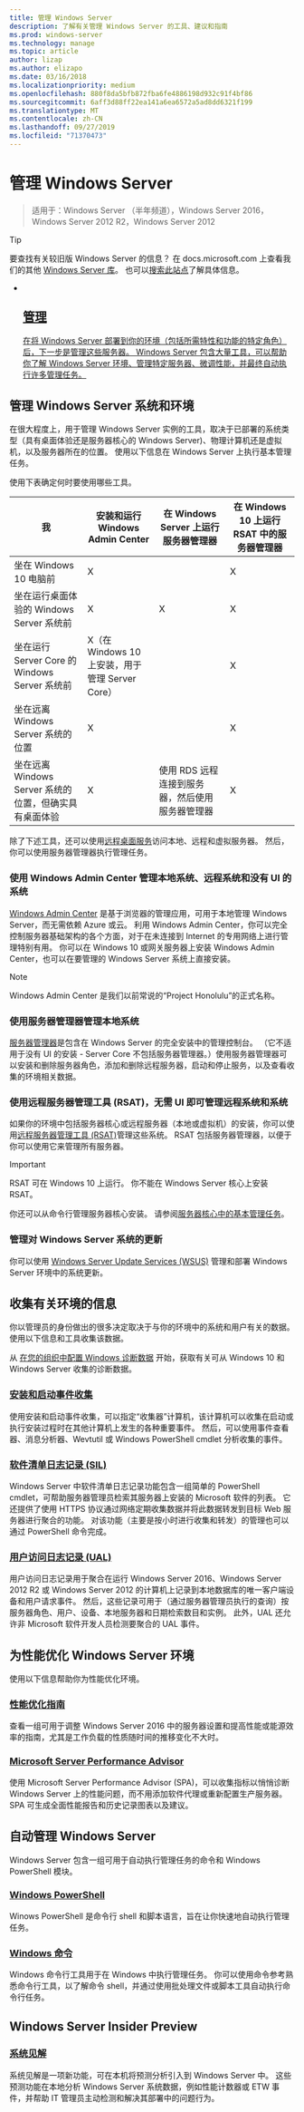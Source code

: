 ```yaml
---
title: 管理 Windows Server
description: 了解有关管理 Windows Server 的工具、建议和指南
ms.prod: windows-server
ms.technology: manage
ms.topic: article
author: lizap
ms.author: elizapo
ms.date: 03/16/2018
ms.localizationpriority: medium
ms.openlocfilehash: 880f8da5bfb872fba6fe4886198d932c91f4bf86
ms.sourcegitcommit: 6aff3d88ff22ea141a6ea6572a5ad8dd6321f199
ms.translationtype: MT
ms.contentlocale: zh-CN
ms.lasthandoff: 09/27/2019
ms.locfileid: "71370473"
---
```

# <a name="manage-windows-server"></a>管理 Windows Server

>适用于：Windows Server （半年频道），Windows Server 2016，Windows Server 2012 R2，Windows Server 2012

>[!TIP]
> 要查找有关较旧版 Windows Server 的信息？ 在 docs.microsoft.com 上查看我们的其他 [Windows Server 库](/previous-versions/windows/)。 也可以[搜索此站点](https://docs.microsoft.com/search/index?search=Windows+Server&dataSource=previousVersions)了解具体信息。

 <ul class="cardse panelContent cols cols3">
    <li>
        <a href="https://docs.microsoft.com/windows-insider/at-work-pro/wip-4-biz-feedback-hub">
        <div class="cardSize">
            <div class="cardPadding">
                <div class="card">
                    <div class="cardImageOuter">
                        <div class="cardImage">
                            <img src="../media/i-manage.svg" alt="" />
                        </div>
                    </div>
                    <div class="cardText">
                        <h2>管理</h2>
                <p>在将 Windows Server 部署到你的环境（包括所需特性和功能的特定角色）后，下一步是管理这些服务器。 Windows Server 包含大量工具，可以帮助你了解 Windows Server 环境、管理特定服务器、微调性能，并最终自动执行许多管理任务。 </p>
                    </div>
                </div>
            </div>
        </div>
        </a>
    </li> 
</ul> 

## <a name="manage-windows-server-systems-and-environments"></a>管理 Windows Server 系统和环境
在很大程度上，用于管理 Windows Server 实例的工具，取决于已部署的系统类型（具有桌面体验还是服务器核心的 Windows Server)、物理计算机还是虚拟机，以及服务器所在的位置。 使用以下信息在 Windows Server 上执行基本管理任务。

使用下表确定何时要使用哪些工具。

| 我   | 安装和运行 Windows Admin Center | 在 Windows Server 上运行服务器管理器 | 在 Windows 10 上运行 RSAT 中的服务器管理器 |
|--------|----------------------|--------------------------------------|------------------------------------------|
| 坐在 Windows 10 电脑前 | X  |                                      | X                                        |
| 坐在运行桌面体验的 Windows Server 系统前 | X | X | X |
| 坐在运行 Server Core 的 Windows Server 系统前 |X（在 Windows 10 上安装，用于管理 Server Core） | | X |
| 坐在远离 Windows Server 系统的位置 |X | | X |
| 坐在远离 Windows Server 系统的位置，但确实具有桌面体验 |X | 使用 RDS 远程连接到服务器，然后使用服务器管理器 | X |

除了下述工具，还可以使用[远程桌面服务](../remote/remote-desktop-services/welcome-to-rds.md)访问本地、远程和虚拟服务器。 然后，你可以使用服务器管理器执行管理任务。

### <a name="manage-on-premises-systems-remote-systems-and-systems-without-ui-with-windows-admin-center"></a>使用 Windows Admin Center 管理本地系统、远程系统和没有 UI 的系统
[Windows Admin Center](../manage/windows-admin-center/overview.md) 是基于浏览器的管理应用，可用于本地管理 Windows Server，而无需依赖 Azure 或云。 利用 Windows Admin Center，你可以完全控制服务器基础架构的各个方面，对于在未连接到 Internet 的专用网络上进行管理特别有用。 你可以在 Windows 10 或网关服务器上安装 Windows Admin Center，也可以在要管理的 Windows Server 系统上直接安装。

>[!NOTE]
>Windows Admin Center 是我们以前常说的“Project Honolulu”的正式名称。

### <a name="manage-on-premises-systems-with-server-manager"></a>使用服务器管理器管理本地系统
[服务器管理器](server-manager/server-manager.md)是包含在 Windows Server 的完全安装中的管理控制台。 （它不适用于没有 UI 的安装 - Server Core 不包括服务器管理器。）使用服务器管理器可以安装和删除服务器角色，添加和删除远程服务器，启动和停止服务，以及查看收集的环境相关数据。

### <a name="manage-remote-systems-and-systems-without-ui-with-remote-server-administration-tools-rsat"></a>使用远程服务器管理工具 (RSAT)，无需 UI 即可管理远程系统和系统
如果你的环境中包括服务器核心或远程服务器（本地或虚拟机）的安装，你可以使用[远程服务器管理工具 (RSAT)](../remote/remote-server-administration-tools.md)管理这些系统。 RSAT 包括服务器管理器，以便于你可以使用它来管理所有服务器。

> [!IMPORTANT]
> RSAT 可在 Windows 10 上运行。 你不能在 Windows Server 核心上安装 RSAT。

你还可以从命令行管理服务器核心安装。 请参阅[服务器核心中的基本管理任务](server-core/server-core-administer.md)。

### <a name="manage-updates-to-windows-server-systems"></a>管理对 Windows Server 系统的更新
你可以使用 [Windows Server Update Services (WSUS)](windows-server-update-services/get-started/windows-server-update-services-wsus.md) 管理和部署 Windows Server 环境中的系统更新。

## <a name="gather-information-about-your-environment"></a>收集有关环境的信息
你以管理员的身份做出的很多决定取决于与你的环境中的系统和用户有关的数据。 使用以下信息和工具收集该数据。

从 [在您的组织中配置 Windows 诊断数据](/windows/configuration/configure-windows-diagnostic-data-in-your-organization) 开始，获取有关可从 Windows 10 和 Windows Server 收集的诊断数据。

### <a name="setup-and-boot-event-collectionget-started-with-setup-and-boot-event-collectionmd"></a>[安装和启动事件收集](get-started-with-setup-and-boot-event-collection.md)
使用安装和启动事件收集，可以指定“收集器”计算机，该计算机可以收集在启动或执行安装过程时在其他计算机上发生的各种重要事件。 然后，可以使用事件查看器、消息分析器、Wevtutil 或 Windows PowerShell cmdlet 分析收集的事件。 

### <a name="software-inventory-logging-silsoftware-inventory-loggingget-started-with-software-inventory-loggingmd"></a>[软件清单日志记录 (SIL)](software-inventory-logging/get-started-with-software-inventory-logging.md)

Windows Server 中软件清单日志记录功能包含一组简单的 PowerShell cmdlet，可帮助服务器管理员检索其服务器上安装的 Microsoft 软件的列表。 它还提供了使用 HTTPS 协议通过网络定期收集数据并将此数据转发到目标 Web 服务器进行聚合的功能。 对该功能（主要是按小时进行收集和转发）的管理也可以通过 PowerShell 命令完成。

### <a name="user-access-logging-ualuser-access-loggingget-started-with-user-access-loggingmd"></a>[用户访问日志记录 (UAL)](user-access-logging/get-started-with-user-access-logging.md)

用户访问日志记录用于聚合在运行 Windows Server 2016、Windows Server 2012 R2 或 Windows Server 2012 的计算机上记录到本地数据库的唯一客户端设备和用户请求事件。 然后，这些记录可用于（通过服务器管理员执行的查询）按服务器角色、用户、设备、本地服务器和日期检索数目和实例。 此外，UAL 还允许非 Microsoft 软件开发人员检测要聚合的 UAL 事件。 

## <a name="tune-your-windows-server-environment-for-performance"></a>为性能优化 Windows Server 环境
使用以下信息帮助你为性能优化环境。

### <a name="performance-tuning-guidelinesperformance-tuningindexmd"></a>[性能优化指南](performance-tuning/index.md)
查看一组可用于调整 Windows Server 2016 中的服务器设置和提高性能或能源效率的指南，尤其是工作负载的性质随时间的推移变化不大时。

### <a name="microsoft-server-performance-advisorserver-performance-advisormicrosoft-server-performance-advisormd"></a>[Microsoft Server Performance Advisor](server-performance-advisor/microsoft-server-performance-advisor.md)

使用 Microsoft Server Performance Advisor (SPA)，可以收集指标以悄悄诊断 Windows Server 上的性能问题，而不用添加软件代理或重新配置生产服务器。 SPA 可生成全面性能报告和历史记录图表以及建议。


## <a name="automate-windows-server-management"></a>自动管理 Windows Server

Windows Server 包含一组可用于自动执行管理任务的命令和 Windows PowerShell 模块。

### <a name="windows-powershellpowershellscriptingpowershell-scriptingviewpowershell-51"></a>[Windows PowerShell](/powershell/scripting/powershell-scripting?view=powershell-5.1)
Winows PowerShell 是命令行 shell 和脚本语言，旨在让你快速地自动执行管理任务。 

### <a name="windows-commandswindows-commandswindows-commandsmd"></a>[Windows 命令](windows-commands/windows-commands.md)

Windows 命令行工具用于在 Windows 中执行管理任务。 你可以使用命令参考熟悉命令行工具，以了解命令 shell，并通过使用批处理文件或脚本工具自动执行命令行任务。

## <a name="windows-server-insider-preview"></a>Windows Server Insider Preview
### <a name="system-insightsmanagesystem-insightsoverviewmd"></a>[系统见解](../manage/system-insights/overview.md)
系统见解是一项新功能，可在本机将预测分析引入到 Windows Server 中。 这些预测功能在本地分析 Windows Server 系统数据，例如性能计数器或 ETW 事件，并帮助 IT 管理员主动检测和解决其部署中的问题行为。 
